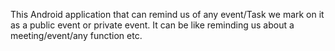 This Android application that can remind us of any event/Task we mark on it as a public event or private event. It can be like reminding us about a meeting/event/any function etc.
